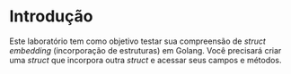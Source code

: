 # Introdução

Este laboratório tem como objetivo testar sua compreensão de _struct embedding_ (incorporação de estruturas) em Golang. Você precisará criar uma _struct_ que incorpora outra _struct_ e acessar seus campos e métodos.
